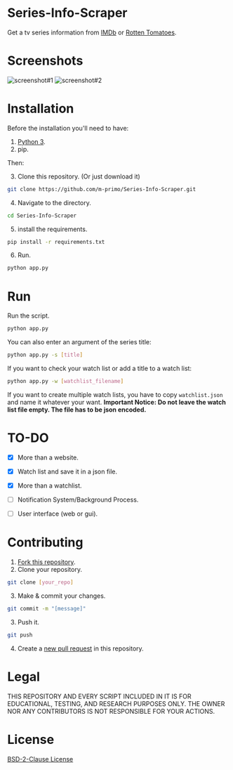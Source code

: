 # Series-Info-Scraper
Get a tv series information from [IMDb](https://imdb.com/) or [Rotten Tomatoes](https://rottentomatoes.com).


# Screenshots
![screenshot#1](https://lh3.googleusercontent.com/-xqC9CFHUxiY/YLjNWlh6zeI/AAAAAAAAGrk/iR7IzTrCglkW_oq9xspFIqBqkoNeexOTwCNcBGAsYHQ/s0/Screenshot%2B2021-06-03%2B143614.png)
![screenshot#2](https://lh3.googleusercontent.com/-Jlc3J-fAyXU/YLkavGEd-QI/AAAAAAAAGrs/2-y8NFmBzcMG-JdEimJFNBN_hBtLaZydQCNcBGAsYHQ/s0/Screenshot%2B2021-06-03%2B200826.png)

# Installation
Before the installation you'll need to have:
1. [Python 3](https://www.python.org/downloads/).
2. pip.

Then:

3. Clone this repository. (Or just download it)
```bash
git clone https://github.com/m-primo/Series-Info-Scraper.git
```
4. Navigate to the directory.
```bash
cd Series-Info-Scraper
```
5. install the requirements.
```bash
pip install -r requirements.txt
```
6. Run.
```bash
python app.py
```

# Run
Run the script.
```bash
python app.py
```
You can also enter an argument of the series title:
```bash
python app.py -s [title]
```
If you want to check your watch list or add a title to a watch list:
```bash
python app.py -w [watchlist_filename]
```
If you want to create multiple watch lists, you have to copy `watchlist.json` and name it whatever your want.
**Important Notice: Do not leave the watch list file empty. The file has to be json encoded.**

# TO-DO
- [x] More than a website.
- [x] Watch list and save it in a json file.
- [x] More than a watchlist.
- [ ] Notification System/Background Process.
- [ ] User interface (web or gui).


# Contributing
1. [Fork this repository](https://github.com/m-primo/Series-Info-Scraper/fork).
2. Clone your repository.
```bash
git clone [your_repo]
```
3. Make & commit your changes.
```bash
git commit -m "[message]"
```
3. Push it.
```bash
git push
```
4. Create a [new pull request](https://github.com/m-primo/Series-Info-Scraper/pulls) in this repository.


# Legal
THIS REPOSITORY AND EVERY SCRIPT INCLUDED IN IT IS FOR EDUCATIONAL, TESTING, AND RESEARCH PURPOSES ONLY. THE OWNER NOR ANY CONTRIBUTORS IS NOT RESPONSIBLE FOR YOUR ACTIONS.


# License
[BSD-2-Clause License](LICENSE)